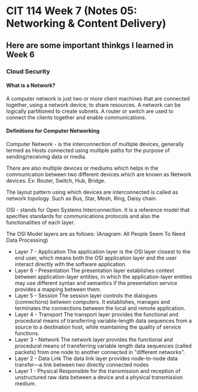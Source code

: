 # CIT 114 Week 7 (Notes 05: Networking & Content Delivery)
## Here are some important thinkgs I learned in Week 6
### Cloud Security

#### What is a Network?

A computer network is just two or more client machines that are connected together, using a network device, to share resources. A network can be logically partitioned to create subnets. A router or switch are used to connect the clients together and enable communications.

#### Definitions for Computer Networking

Computer Network - is the interconnection of multiple devices, generally termed as Hosts connected using multiple paths for the purpose of sending/receiving data or media.

There are also multiple devices or mediums which helps in the communication between two different devices which are known as Network devices. Ex: Router, Switch, Hub, Bridge.

The layout pattern using which devices are interconnected is called as network topology. Such as Bus, Star, Mesh, Ring, Daisy chain.

OSI - stands for Open Systems Interconnection. It is a reference model that specifies standards for communications protocols and also the functionalities of each layer.

The OSI Model layers are as follows: (Anagram: All People Seem To Need Data Processing)
   * Layer 7 - Application
The application layer is the OSI layer closest to the end user, which means both the OSI application layer and the user interact directly with the software application.
   * Layer 6 - Presentation
The presentation layer establishes context between application-layer entities, in which the application-layer entities may use different syntax and semantics if the presentation service provides a mapping between them.
   * Layer 5 - Session
The session layer controls the dialogues (connections) between computers. It establishes, manages and terminates the connections between the local and remote application.
   * Layer 4 - Transport
The transport layer provides the functional and procedural means of transferring variable-length data sequences from a source to a destination host, while maintaining the quality of service functions.
   * Layer 3 - Network
The network layer provides the functional and procedural means of transferring variable length data sequences (called packets) from one node to another connected in "different networks".
   * Layer 2 - Data Link
The data link layer provides node-to-node data transfer—a link between two directly connected nodes
   * Layer 1 - Physical
Responsible for the transmission and reception of unstructured raw data between a device and a physical transmission medium.
